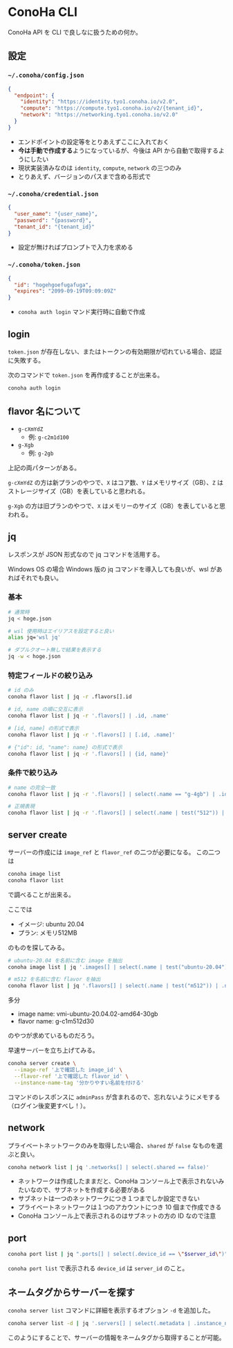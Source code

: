# ConoHa CLI

ConoHa API を CLI で良しなに扱うための何か。

## 設定

### `~/.conoha/config.json`

```json
{
  "endpoint": {
    "identity": "https://identity.tyo1.conoha.io/v2.0",
    "compute": "https://compute.tyo1.conoha.io/v2/{tenant_id}",
    "network": "https://networking.tyo1.conoha.io/v2.0"
  }
}
```

* エンドポイントの設定等をとりあえずここに入れておく
* **今は手動で作成する**ようになっているが、今後は API から自動で取得するようにしたい
* 現状実装済みなのは `identity`, `compute`, `network` の三つのみ
* とりあえず、バージョンのパスまで含める形式で

### `~/.conoha/credential.json`

```json
{
  "user_name": "{user_name}",
  "password": "{password}",
  "tenant_id": "{tenant_id}"
}
```

* 設定が無ければプロンプトで入力を求める

### `~/.conoha/token.json`

```json
{
  "id": "hogehgoefugafuga",
  "expires": "2099-09-19T09:09:09Z"
}
```

* `conoha auth login` マンド実行時に自動で作成

## login

`token.json` が存在しない、またはトークンの有効期限が切れている場合、認証に失敗する。

次のコマンドで `token.json` を再作成することが出来る。

```sh
conoha auth login
```

## flavor 名について

* `g-cXmYdZ`
  * 例: `g-c2m1d100`
* `g-Xgb`
  * 例: `g-2gb`

上記の両パターンがある。

`g-cXmYdZ` の方は新プランのやつで、`X` はコア数、`Y` はメモリサイズ（GB）、`Z` はストレージサイズ（GB）を表していると思われる。

`g-Xgb` の方は旧プランのやつで、`X` はメモリーのサイズ（GB）を表していると思われる。


## jq

レスポンスが JSON 形式なので jq コマンドを活用する。

Windows OS の場合 Windows 版の jq コマンドを導入しても良いが、wsl があればそれでも良い。

### 基本

```sh
# 通常時
jq < hoge.json

# wsl 使用時はエイリアスを設定すると良い
alias jq='wsl jq'

# ダブルクオート無しで結果を表示する
jq -w < hoge.json
```

### 特定フィールドの絞り込み

```sh
# id のみ
conoha flavor list | jq -r .flavors[].id

# id, name の順に交互に表示
conoha flavor list | jq -r '.flavors[] | .id, .name'

# [id, name] の形式で表示
conoha flavor list | jq -r '.flavors[] | [.id, .name]'

# {"id": id, "name": name} の形式で表示
conoha flavor list | jq -r '.flavors[] | {id, name}'
```

### 条件で絞り込み

```sh
# name の完全一致
conoha flavor list | jq -r '.flavors[] | select(.name == "g-4gb") | .id, .name'

# 正規表現
conoha flavor list | jq -r '.flavors[] | select(.name | test("512")) | .id, .name'
```

## server create

サーバーの作成には `image_ref` と `flavor_ref` の二つが必要になる。
この二つは

```sh
conoha image list
conoha flavor list
```

で調べることが出来る。

ここでは

* イメージ: ubuntu 20.04
* プラン: メモリ512MB

のものを探してみる。

```sh
# ubuntu-20.04 を名前に含む image を抽出
conoha image list | jq '.images[] | select(.name | test("ubuntu-20.04")) | .name, .id'

# m512 を名前に含む flavor を抽出
conoha flavor list | jq '.flavors[] | select(.name | test("m512")) | .name, .id'
```

多分

* image name: vmi-ubuntu-20.04.02-amd64-30gb
* flavor name: g-c1m512d30

のやつが求めているものだろう。

早速サーバーを立ち上げてみる。

```sh
conoha server create \
  --image-ref '上で確認した image_id' \
  --flavor-ref '上で確認した flavor_id' \
  --instance-name-tag '分かりやすい名前を付ける'
```

コマンドのレスポンスに `adminPass` が含まれるので、忘れないようにメモする（ログイン後変更すべし！）。

## network

プライベートネットワークのみを取得したい場合、`shared` が `false` なものを選ぶと良い。

```sh
conoha network list | jq '.networks[] | select(.shared == false)'
```

* ネットワークは作成したままだと、ConoHa コンソール上で表示されないみたいなので、サブネットを作成する必要がある
* サブネットは一つのネットワークにつき１つまでしか設定できない
* プライベートネットワークは１つのアカウントにつき 10 個まで作成できる
* ConoHa コンソール上で表示されるのはサブネットの方の ID なので注意


## port

```sh
conoha port list | jq ".ports[] | select(.device_id == \"$server_id\")"
```

`conoha port list` で表示される `device_id` は `server_id` のこと。

## ネームタグからサーバーを探す

`conoha server list` コマンドに詳細を表示するオプション `-d` を追加した。

```sh
conoha server list -d | jq '.servers[] | select(.metadata | .instance_name_tag == "my_server")'
```

このようにすることで、サーバーの情報をネームタグから取得することが可能。